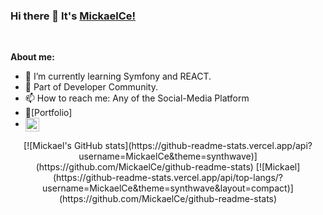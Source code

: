 <!-- [![MickaelCe!](https://github.com/MickaelCe/MickaelCe/blob/main/banniere.png)](https://github.com/MickaelCe/) -->

### Hi there 👋 It's [MickaelCe!](https://mickaelc.promo-66.codeur.online/mickaelc/)
<br/>

**About me:**

- 🌱 I’m currently learning Symfony and REACT.
- 👯 Part of Developer Community.
- 📫 How to reach me: Any of the Social-Media Platform 
- 📝[Portfolio]
- <a href="https://www.linkedin.com/in/mickaelcecen/"><img align="center" alt="Mickael" width="22px" style="color:#EFAC43;" src="https://cdn.jsdelivr.net/npm/simple-icons@v3/icons/linkedin.svg" /></a>

<div align="center">
[![Mickael's GitHub stats](https://github-readme-stats.vercel.app/api?username=MickaelCe&theme=synthwave)](https://github.com/MickaelCe/github-readme-stats)
[![Mickael](https://github-readme-stats.vercel.app/api/top-langs/?username=MickaelCe&theme=synthwave&layout=compact)](https://github.com/MickaelCe/github-readme-stats)
</div>
